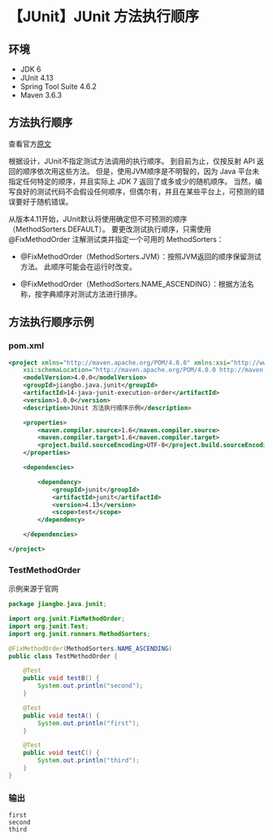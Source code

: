 # 【JUnit】JUnit 方法执行顺序

## 环境

- JDK 6
- JUnit 4.13
- Spring Tool Suite 4.6.2
- Maven 3.6.3

## 方法执行顺序

查看官方[原文][1]

根据设计，JUnit不指定测试方法调用的执行顺序。 到目前为止，仅按反射 API 返回的顺序依次用这些方法。 
但是，使用JVM顺序是不明智的，因为 Java 平台未指定任何特定的顺序，并且实际上 JDK 7 返回了或多或少的随机顺序。 
当然，编写良好的测试代码不会假设任何顺序，但偶尔有，并且在某些平台上，可预测的错误要好于随机错误。

从版本4.11开始，JUnit默认将使用确定但不可预测的顺序（MethodSorters.DEFAULT）。 
要更改测试执行顺序，只需使用 @FixMethodOrder 注解测试类并指定一个可用的 MethodSorters：

* @FixMethodOrder（MethodSorters.JVM）：按照JVM返回的顺序保留测试方法。 此顺序可能会在运行时改变。

* @FixMethodOrder（MethodSorters.NAME_ASCENDING）：根据方法名称，按字典顺序对测试方法进行排序。

## 方法执行顺序示例

### pom.xml

```xml
<project xmlns="http://maven.apache.org/POM/4.0.0" xmlns:xsi="http://www.w3.org/2001/XMLSchema-instance"
    xsi:schemaLocation="http://maven.apache.org/POM/4.0.0 http://maven.apache.org/xsd/maven-4.0.0.xsd">
    <modelVersion>4.0.0</modelVersion>
    <groupId>jiangbo.java.junit</groupId>
    <artifactId>14-java-junit-execution-order</artifactId>
    <version>1.0.0</version>
    <description>JUnit 方法执行顺序示例</description>

    <properties>
        <maven.compiler.source>1.6</maven.compiler.source>
        <maven.compiler.target>1.6</maven.compiler.target>
        <project.build.sourceEncoding>UTF-8</project.build.sourceEncoding>
    </properties>

    <dependencies>

        <dependency>
            <groupId>junit</groupId>
            <artifactId>junit</artifactId>
            <version>4.13</version>
            <scope>test</scope>
        </dependency>

    </dependencies>

</project>
```

### TestMethodOrder

示例来源于官网

```java
package jiangbo.java.junit;

import org.junit.FixMethodOrder;
import org.junit.Test;
import org.junit.runners.MethodSorters;

@FixMethodOrder(MethodSorters.NAME_ASCENDING)
public class TestMethodOrder {

    @Test
    public void testB() {
        System.out.println("second");
    }

    @Test
    public void testA() {
        System.out.println("first");
    }

    @Test
    public void testC() {
        System.out.println("third");
    }
}
```

### 输出

```text
first
second
third
```

[1]: https://github.com/junit-team/junit4/wiki/Test-execution-order
